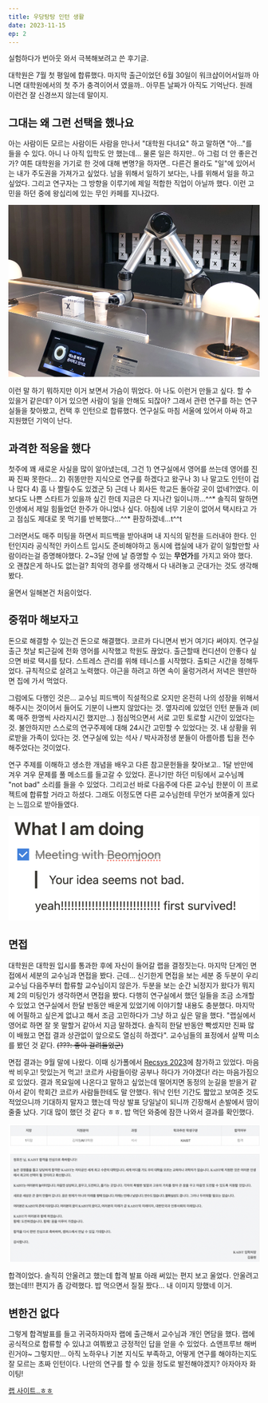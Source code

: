```yaml
---
title: 우당탕탕 인턴 생활
date: 2023-11-15
ep: 2
---
```


실험하다가 번아웃 와서 극복해보려고 쓴 후기글.

대학원은 7월 첫 평일에 합류했다. 마지막 출근이었던 6월 30일이 워크샵이어서일까 아니면 대학원에서의 첫 주가 충격이어서 였을까.. 아무튼 날짜가 아직도 기억난다. 원래 이런건 잘 신경쓰지 않는데 말이지.

## 그대는 왜 그런 선택을 했나요

아는 사람이든 모르는 사람이든 사람을 만나서 "대학원 다녀요" 하고 말하면 "아..."를 들을 수 있다. 아니 나 아직 입학도 안 했는데... 물론 일은 하지만.. 아 그럼 더 안 좋은건가? 여튼 대학원을 가기로 한 것에 대해 변명?을 하자면.. 다른건 몰라도 "일"에 있어서는 내가 주도권을 가져가고 싶었다. 남을 위해서 일하기 보다는, 나를 위해서 일을 하고 싶었다. 그리고 연구자는 그 방향을 이루기에 제일 적합한 직업이 아닐까 했다. 이런 고민을 하던 중에 왕십리에 있는 무인 카페를 지나갔다.

![대충 이런 느낌](2.1.png)

이런 말 하기 뭐하지만 이거 보면서 가슴이 뛰었다. 아 나도 이런거 만들고 싶다. 할 수 있을거 같은데? 이거 있으면 사람이 일을 안해도 되잖아? 그래서 관련 연구를 하는 연구실들을 찾아봤고, 컨택 후 인턴으로 합류했다. 연구실도 마침 서울에 있어서 아싸 하고 지원했던 기억이 난다.

## 과격한 적응을 했다

첫주에 꽤 새로운 사실을 많이 알아냈는데, 그건 1) 연구실에서 영어를 쓰는데 영어를 진짜 진짜 못한다... 2) 쥐똥만한 지식으로 연구를 하겠다고 왔구나 3) 나 말고도 인턴이 겁나 많다 4) 흠 나 짤릴수도 있겠군 5) 근데 나 회사든 학교든 돌아갈 곳이 없네?!였다. 이보다도 나쁜 스타트가 있을까 싶긴 한데 지금은 다 지나간 일이니까...^^* 솔직히 말하면 인생에서 제일 힘들었던 한주가 아니었나 싶다. 아침에 너무 기운이 없어서 택시타고 가고 점심도 제대로 못 먹기를 반복했다...^^* 환장하겠네...t^^t

그러면서도 매주 미팅을 하면서 피드백을 받아내며 내 지식의 밑천을 드러내야 한다. 인턴인지라 공식적인 카이스트 입시도 준비해야하고 동시에 랩실에 내가 같이 일할만할 사람이라는걸 증명해야했다. 2~3달 안에 날 증명할 수 있는 **무언가**를 가지고 와야 했다. 오 괜찮은게 하나도 없는걸? 최악의 경우를 생각해서 다 내려놓고 군대가는 것도 생각해봤다.

울면서 일해본건 처음이었다.

## 중꺾마 해보자고

돈으로 해결할 수 있는건 돈으로 해결했다. 코르카 다니면서 번거 여기다 써야지. 연구실 출근 첫날 퇴근길에 전화 영어를 시작했고 학원도 끊었다. 출근할때 컨디션이 안좋다 싶으면 바로 택시를 탔다. 스트레스 관리를 위해 테니스를 시작했다. 출퇴근 시간을 정해두었다. 규칙적으로 살려고 노력했다. 야근을 하려고 하면 속이 울렁거려서 저녁은 웬만하면 집에 가서 먹었다.

그럼에도 다행인 것은... 교수님 피드백이 직설적으로 오지만 온전히 나의 성장을 위해서 해주시는 것이어서 들어도 기분이 나쁘지 않았다는 것. 옆자리에 있었던 인턴 분들과 (비록 매주 한명씩 사라지시긴 했지만...) 점심먹으면서 서로 고민 토로할 시간이 있었다는 것. 불안하지만 스스로의 연구주제에 대해 24시간 고민할 수 있었다는 것. 내 상황을 위로받을 가족이 있다는 것. 연구실에 있는 석사 / 박사과정생 분들이 아름아름 팁을 전수해주었다는 것이었다.

연구 주제를 이해하고 생소한 개념을 배우고 다른 참고문헌들을 찾아보고.. 1달 반만에 겨우 겨우 문제를 풀 메소드를 들고갈 수 있었다. 혼나기만 하던 미팅에서 교수님께 "not bad" 소리를 들을 수 있었다. 그리고선 바로 다음주에 다른 교수님 한분이 이 프로젝트에 합류할 거라고 하셨다. 그래도 이정도면 다른 교수님한테 무언가 보여줄게 있다는 느낌으로 받아들였다.

![미팅 끝나고 적은 연구노트](2.2.png)

## 면접

대학원은 대학원 입시를 통과한 후에 자신이 들어갈 랩을 결정짓는다. 마지막 단계인 면접에서 세분의 교수님과 면접을 봤다. 근데... 신기한게 면접을 보는 세분 중 두분이 우리 교수님 다음주부터 합류할 교수님이지 않은가. 두분을 보는 순간 뇌정지가 왔다가 뭐지 제 2의 미팅인가 생각하면서 면접을 봤다. 다행히 연구실에서 했던 일들을 조금 소개할 수 있었고 연구실에서 한달 반동안 배운게 있었기에 이야기할 내용도 충분했다. 마지막에 어필하고 싶은게 없냐고 해서 조금 고민하다가 그냥 하고 싶은 말을 했다. "랩실에서 영어로 하면 잘 못 말할거 같아서 지금 말하겠다. 솔직히 한달 반동안 빡셌지만 진짜 많이 배웠고 면접 결과 상관없이 앞으로도 열심히 하겠다". 교수님들의 표정에서 살짝 미소를 봤던 것 같다. ~~(???: 좋아 걸려들었군)~~

면접 결과는 9월 말에 나왔다. 이때 싱가폴에서 [Recsys 2023](/posts/연구%20일지/1/)에 참가하고 있었다. 마음 싹 비우고! 맛있는거 먹고! 코르카 사람들이랑 공부나 하다가 가야겠다! 라는 마음가짐으로 있었다. 결과 목요일에 나온다고 말하고 싶었는데 떨어지면 동정의 눈길을 받을거 같아서 같이 학회간 코르카 사람들한테도 말 안했다. 워낙 인턴 기간도 짧았고 보여준 것도 적었으니까 기대하지 말자고 했는데 막상 발표 당일날이 되니까 긴장해서 손발에서 땀이 줄줄 났다. 기대 많이 했던 것 같다 ㅎㅎ. 밥 먹던 와중에 잠깐 나와서 결과를 확인했다.

![이게 되네](2.3.png)

합격이었다. 솔직히 안울려고 했는데 합격 발표 아래 써있는 편지 보고 울었다. 안울려고 했는데!!! 편지가 좀 강력했다. 밥 먹으면서 질질 짰다... 내 이미지 망했네 이거.

## 변한건 없다

그렇게 합격발표를 들고 귀국하자마자 랩에 출근해서 교수님과 개인 면담을 했다. 랩에 공식적으로 합류할 수 있냐고 여쭤봤고 긍정적인 답을 얻을 수 있었다. 쇼앤프루브 해버린거야~ 그렇지만... 아직 노하우나 기본 지식도 부족하고, 어떻게 연구를 해야하는지도 잘 모르는 초짜 인턴이다. 나만의 연구를 할 수 있을 정도로 발전해야겠지? 아자아자 화이팅!

[랩 사이트..ㅎㅎ](https://imsquared.github.io/)
